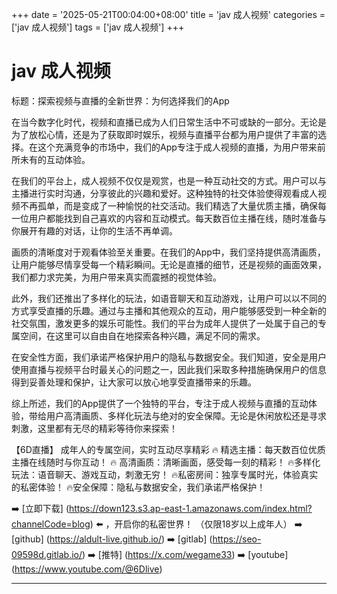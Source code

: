 +++
date = '2025-05-21T00:04:00+08:00'
title = 'jav 成人视频'
categories = ['jav 成人视频']
tags = ['jav 成人视频']
+++

# jav 成人视频

标题：探索视频与直播的全新世界：为何选择我们的App

在当今数字化时代，视频和直播已成为人们日常生活中不可或缺的一部分。无论是为了放松心情，还是为了获取即时娱乐，视频与直播平台都为用户提供了丰富的选择。在这个充满竞争的市场中，我们的App专注于成人视频的直播，为用户带来前所未有的互动体验。

在我们的平台上，成人视频不仅仅是观赏，也是一种互动社交的方式。用户可以与主播进行实时沟通，分享彼此的兴趣和爱好。这种独特的社交体验使得观看成人视频不再孤单，而是变成了一种愉悦的社交活动。我们精选了大量优质主播，确保每一位用户都能找到自己喜欢的内容和互动模式。每天数百位主播在线，随时准备与你展开有趣的对话，让你的生活不再单调。

画质的清晰度对于观看体验至关重要。在我们的App中，我们坚持提供高清画质，让用户能够尽情享受每一个精彩瞬间。无论是直播的细节，还是视频的画面效果，我们都力求完美，为用户带来真实而震撼的视觉体验。

此外，我们还推出了多样化的玩法，如语音聊天和互动游戏，让用户可以以不同的方式享受直播的乐趣。通过与主播和其他观众的互动，用户能够感受到一种全新的社交氛围，激发更多的娱乐可能性。我们的平台为成年人提供了一处属于自己的专属空间，在这里可以自由自在地探索各种兴趣，满足不同的需求。

在安全性方面，我们承诺严格保护用户的隐私与数据安全。我们知道，安全是用户使用直播与视频平台时最关心的问题之一，因此我们采取多种措施确保用户的信息得到妥善处理和保护，让大家可以放心地享受直播带来的乐趣。

综上所述，我们的App提供了一个独特的平台，专注于成人视频与直播的互动体验，带给用户高清画质、多样化玩法与绝对的安全保障。无论是休闲放松还是寻求刺激，这里都有无尽的精彩等待你来探索！

【6D直播】
成年人的专属空间，实时互动尽享精彩
🔥 精选主播：每天数百位优质主播在线随时与你互动！
🔥 高清画质：清晰画面，感受每一刻的精彩！
🔥多样化玩法：语音聊天、游戏互动，刺激无穷！
🔥私密房间：独享专属时光，体验真实的私密体验！
🔥安全保障：隐私与数据安全，我们承诺严格保护！

➡️ [立即下载] (https://down123.s3.ap-east-1.amazonaws.com/index.html?channelCode=blog) ⬅️ ，开启你的私密世界！
（仅限18岁以上成年人）
➡️ [github] (https://aldult-live.github.io/)
➡️ [gitlab] (https://seo-09598d.gitlab.io/)
➡️ [推特] (https://x.com/wegame33)
➡️ [youtube] (https://www.youtube.com/@6Dlive)

---
